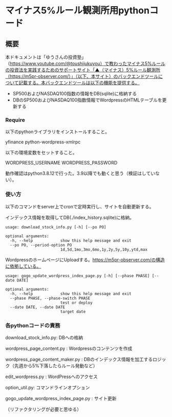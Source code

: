 # マイナス5%ルール観測所用pythonコード

## 概要

本ドキュメントは「ゆうさんの投資塾」（https://www.youtube.com/@toushijukuyou）で教わったマイナス5%ルールの投資法を実践するためのサポートサイト「▲（マイナス）5%ルール観測所（https://m5pr-observer.com/）」（以下、本サイト）のバックエンドツールについて記載する。本バックエンドツールは以下の機能を提供する。

 - SP500およびNASDAQ100指数の情報をDB(sqlite)に格納する
 - DBのSP500およびNASDAQ100指数情報でWordpressのHTMLテーブルを更新する

### Require

以下のpythonライブラリをインストールすること。

yfinance
python-wordpress-xmlrpc

以下の環境変数をセットすること。

WORDPRESS_USERNAME
WORDPRESS_PASSWORD

動作確認はpython3.8.12で行った。3.9以降でも動くと思う（検証はしていない）。

### 使い方

以下のコマンドをserver上でcronで定時実行し、サイトを自動更新する。

インデックス情報を取得してDB(./index_history.sqlite)に格納。

```
usage: download_stock_info.py [-h] [--po PO]

optional arguments:
  -h, --help            show this help message and exit
  --po PO, --period-option PO
                        1d,5d,1mo,3mo,6mo,1y,2y,5y,10y,ytd,max
```

WordpressのホームページにUploadする。https://m5pr-observer.com/の構造に依拠している。

```
usage: gogo_update_wordpress_index_page.py [-h] [--phase PHASE] [--date DATE]

optional arguments:
  -h, --help            show this help message and exit
  --phase PHASE, --phase-switch PHASE
                        test or deploy
  --date DATE, --date DATE
                        target date
```

### 各pythonコードの責務

download_stock_info.py: DBへの格納

wordpress_page_content.py : Wordpressのコンテンツを作成

wordpress_page_content_maker.py : DBのインデックス情報を加工するロジック（先週から5%下落したらルール発動など）

edit_wordpress.py : WordPressへのアクセス

option_util.py: コマンドラインオプション

gogo_update_wordpress_index_page.py : サイト更新

（リファクタリングが必要と思ゆる）

